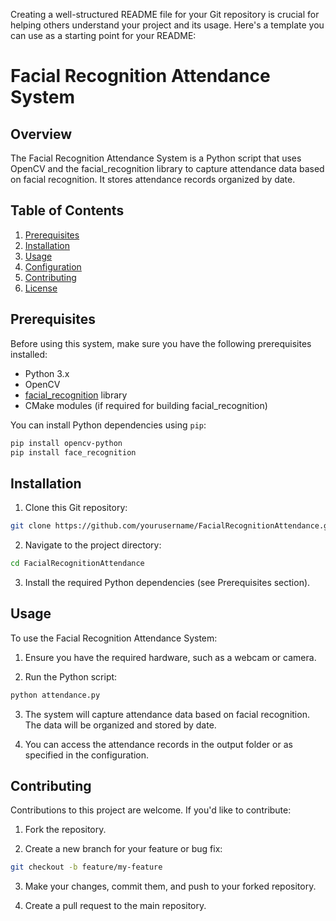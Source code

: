 Creating a well-structured README file for your Git repository is crucial for helping others understand your project and its usage. Here's a template you can use as a starting point for your README:

# Facial Recognition Attendance System

## Overview

The Facial Recognition Attendance System is a Python script that uses OpenCV and the facial_recognition library to capture attendance data based on facial recognition. It stores attendance records organized by date.

## Table of Contents

1. [Prerequisites](#prerequisites)
2. [Installation](#installation)
3. [Usage](#usage)
4. [Configuration](#configuration)
5. [Contributing](#contributing)
6. [License](#license)

## Prerequisites

Before using this system, make sure you have the following prerequisites installed:

- Python 3.x
- OpenCV
- [facial_recognition](https://github.com/ageitgey/face_recognition) library
- CMake modules (if required for building facial_recognition)

You can install Python dependencies using `pip`:

```bash
pip install opencv-python
pip install face_recognition
```

## Installation

1. Clone this Git repository:

```bash
git clone https://github.com/yourusername/FacialRecognitionAttendance.git
```

2. Navigate to the project directory:

```bash
cd FacialRecognitionAttendance
```

3. Install the required Python dependencies (see Prerequisites section).

## Usage

To use the Facial Recognition Attendance System:

1. Ensure you have the required hardware, such as a webcam or camera.

2. Run the Python script:

```bash
python attendance.py
```

3. The system will capture attendance data based on facial recognition. The data will be organized and stored by date.

4. You can access the attendance records in the output folder or as specified in the configuration.

## Contributing

Contributions to this project are welcome. If you'd like to contribute:

1. Fork the repository.

2. Create a new branch for your feature or bug fix:

```bash
git checkout -b feature/my-feature
```

3. Make your changes, commit them, and push to your forked repository.

4. Create a pull request to the main repository.
